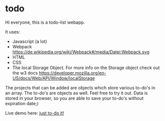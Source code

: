 # todo

Hi everyone, 
this is a todo-list webapp.

It uses:
* Javascript (a lot)
* Webpack https://de.wikipedia.org/wiki/Webpack#/media/Datei:Webpack.svg
* HTML
* CSS
* The local Storage Object. For more info on the Storage object check out the w3 docs https://developer.mozilla.org/en-US/docs/Web/API/Window/localStorage

The projects that can be added are objects which store various to-do's in an array. 
The to-do's are objects as well.
Feel free to try it out. Data is stored in your browser, so you are able to save your to-do's without expiration date;) 



Live demo here: [just to-do it!](https://boriskarl.github.io/todo/dist/ "live demo")
